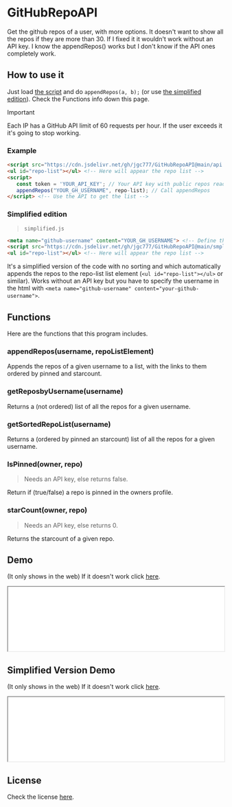 # GitHubRepoAPI
Get the github repos of a user, with more options. It doesn't want to show all the repos if they are more than 30. If I fixed it it wouldn't work without an API key. I know the appendRepos() works but I don't know if the API ones completely work.

## How to use it
 Just load [the script](./api.js) and do `appendRepos(a, b);` (or use [the simplified edition](./#simplified-edition)). Check the Functions info down this page.

> [!IMPORTANT] 
> Each IP has a GitHub API limit of 60 requests per hour. If the user exceeds it it's going to stop working.

### Example
 ```html
 <script src="https://cdn.jsdelivr.net/gh/jgc777/GitHubRepoAPI@main/api.js"></script> <!-- Load the API -->
 <ul id="repo-list"></ul> <!-- Here will appear the repo list -->
 <script>
    const token = 'YOUR_API_KEY'; // Your API key with public repos read access
    appendRepos("YOUR_GH_USERNAME", repo-list); // Call appendRepos
</script> <!-- Use the API to get the list -->
 ```

### Simplified edition
> `simplified.js`

 ```html
 <meta name="github-username" content="YOUR_GH_USERNAME"> <!-- Define the user whose repos must be shown -->
 <script src="https://cdn.jsdelivr.net/gh/jgc777/GitHubRepoAPI@main/smplified.js"></script> <!-- Load the Simplified API -->
 <ul id="repo-list"></ul> <!-- Here will appear the repo list -->
 ```

It's a simplified version of the code with no sorting and which automatically appends the repos to the repo-list list element (`<ul id="repo-list"></ul>` or similar). Works without an API key but you have to specify the username in the html with `<meta name="github-username" content="your-github-username">`.

## Functions
Here are the functions that this program includes.

### appendRepos(username, repoListElement)
 Appends the repos of a given username to a list, with the links to them ordered by pinned and starcount.

### getReposbyUsername(username)
 Returns a (not ordered) list of all the repos for a given username.

### getSortedRepoList(username)
 Returns a (ordered by pinned an starcount) list of all the repos for a given username.

### IsPinned(owner, repo)
> Needs an API key, else returns false.

 Return if (true/false) a repo is pinned in the owners profile.

### starCount(owner, repo)
> Needs an API key, else returns 0.

 Returns the starcount of a given repo.

## Demo
(It only shows in the web) If it doesn't work click [here](./demo/).
 <iframe src="./demo/" width="100%" height="auto">Error loading the demo</iframe>

## Simplified Version Demo
(It only shows in the web) If it doesn't work click [here](./demo/simplified/).
 <iframe src="./demo/simplified/" width="100%" height="auto">Error loading the simpliified demo</iframe>

## License
Check the license [here](./LICENSE).
